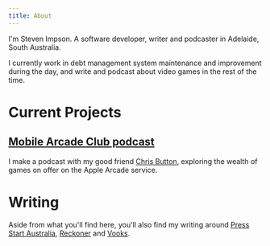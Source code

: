 ```yaml
---
title: About
---
```


I'm Steven Impson. A software developer, writer and podcaster in Adelaide, South Australia.

I currently work in debt management system maintenance and improvement during the day, and write and podcast about video games in the rest of the time.

# Current Projects
## [Mobile Arcade Club podcast](https://podcasts.apple.com/au/podcast/mobile-arcade-club-an-apple-arcade-show/id1481744430)
I make a podcast with my good friend [Chris Button](https://twitter.com/Bibbybhoy), exploring the wealth of games on offer on the Apple Arcade service.

# Writing
Aside from what you'll find here, you'll also find my writing around [Press Start Australia](https://press-start.com.au/author/stevenimpson/), [Reckoner](https://reckoner.com.au/author/stevenimpson/) and [Vooks](https://www.vooks.net/author/steven-impson/).
